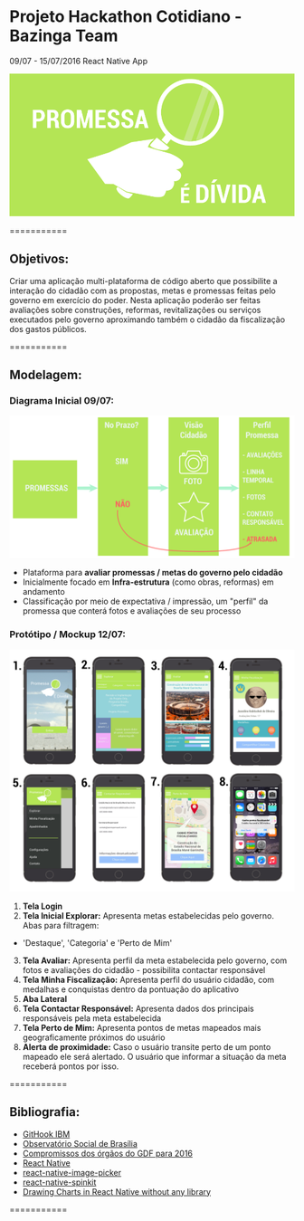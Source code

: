 # Projeto Hackathon Cotidiano - Bazinga Team

09/07 - 15/07/2016
React Native App

![ScreenShot](assets/logo.png)

===========
## Objetivos:

Criar uma aplicação multi-plataforma de código aberto que possibilite a interação do cidadão com as propostas, metas e promessas feitas pelo governo em exercício do poder. Nesta aplicação poderão ser feitas avaliações sobre construções, reformas, revitalizações ou serviços
executados pelo governo aproximando também o cidadão da fiscalização dos gastos públicos.

===========
## Modelagem:

### Diagrama Inicial 09/07:

![ScreenShot](assets/01-Diagrama1.png)

- Plataforma para **avaliar promessas / metas do governo pelo cidadão**
- Inicialmente focado em **Infra-estrutura** (como obras, reformas) em andamento
- Classificação por meio de expectativa / impressão, um "perfil" da promessa que conterá fotos e avaliações de seu processo

### Protótipo / Mockup 12/07:

![ScreenShot](assets/telas-prototipo.png)

1. **Tela Login**
2. **Tela Inicial Explorar:** Apresenta metas estabelecidas pelo governo. Abas para filtragem:
  * 'Destaque', 'Categoria' e 'Perto de Mim'
3. **Tela Avaliar:** Apresenta perfil da meta estabelecida pelo governo, com fotos e avaliações do cidadão - possibilita contactar responsável
4. **Tela Minha Fiscalização:** Apresenta perfil do usuário cidadão, com medalhas e conquistas dentro da pontuação do aplicativo
5. **Aba Lateral**
6. **Tela Contactar Responsável:** Apresenta dados dos principais responsáveis pela meta estabelecida
7. **Tela Perto de Mim:** Apresenta pontos de metas mapeados mais geograficamente próximos do usuário
8. **Alerta de proximidade:** Caso o usuário transite perto de um ponto mapeado ele será alertado. O usuário que informar a situação da meta receberá pontos por isso.

===========

## Bibliografia:

- [GitHook IBM](https://hub.jazz.net/gitHook/)
- [Observatório Social de Brasília](http://brasilia.osbrasil.org.br/)
- [Compromissos dos órgãos do GDF para 2016](http://brasilia.osbrasil.org.br/blog/2016/04/02/veja-os-compromissos-dos-orgaos-do-gdf-para-2016/)
- [React Native](https://facebook.github.io/react-native/docs)
- [react-native-image-picker](https://github.com/marcshilling/react-native-image-picker)
- [react-native-spinkit](https://github.com/maxs15/react-native-spinkit)
- [Drawing Charts in React Native without any library](https://medium.com/@wwayne_me/let-s-drawing-charts-in-react-native-without-any-library-4c20ba38d8ab#.1g1p58edy)

===========
